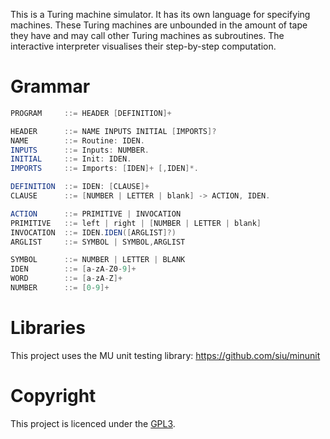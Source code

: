 This is a Turing machine simulator. It has its own language for specifying machines. These Turing machines are unbounded in the amount of tape they have and may call other Turing machines as subroutines. The interactive interpreter visualises their step-by-step computation.

Grammar
=======
```Java
PROGRAM     ::= HEADER [DEFINITION]+

HEADER      ::= NAME INPUTS INITIAL [IMPORTS]?
NAME        ::= Routine: IDEN.
INPUTS      ::= Inputs: NUMBER.
INITIAL     ::= Init: IDEN.
IMPORTS     ::= Imports: [IDEN]+ [,IDEN]*.

DEFINITION  ::= IDEN: [CLAUSE]+ 
CLAUSE      ::= [NUMBER | LETTER | blank] -> ACTION, IDEN.

ACTION      ::= PRIMITIVE | INVOCATION
PRIMITIVE   ::= left | right | [NUMBER | LETTER | blank]
INVOCATION  ::= IDEN.IDEN([ARGLIST]?)
ARGLIST     ::= SYMBOL | SYMBOL,ARGLIST

SYMBOL      ::= NUMBER | LETTER | BLANK
IDEN        ::= [a-zA-Z0-9]+
WORD        ::= [a-zA-Z]+
NUMBER      ::= [0-9]+
```

Libraries
=========
This project uses the MU unit testing library:
https://github.com/siu/minunit

Copyright
=========
This project is licenced under the [GPL3](http://www.gnu.org/licenses/gpl-3.0.en.html).
